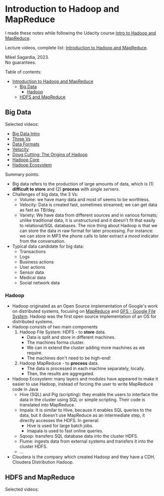 # Introduction to Hadoop and MapReduce

I made these notes while following the Udacity course [Intro to Hadoop and MapReduce](https://www.udacity.com/course/intro-to-hadoop-and-mapreduce--ud617).

Lecture videos, complete list: [Introduction to Hadoop and MapReduce](https://www.youtube.com/watch?v=DEQNknALf_8&list=PLAwxTw4SYaPkXJ6LAV96gH8yxIfGaN3H-).

Mikel Sagardia, 2023.  
No guarantees.

Table of contents:

- [Introduction to Hadoop and MapReduce](#introduction-to-hadoop-and-mapreduce)
  - [Big Data](#big-data)
    - [Hadoop](#hadoop)
  - [HDFS and MapReduce](#hdfs-and-mapreduce)


## Big Data

Selected videos:

- [Big Data Intro](https://www.youtube.com/watch?v=Fyxi0qlyTaQ)
- [Three Vs](https://www.youtube.com/watch?v=KJKKFV97ntg&t=9s)
- [Data Formats](https://www.youtube.com/watch?v=EVzqlf369tI)
- [Velocity](https://www.youtube.com/watch?v=nPtRFCRMfhw)
- [Doug Cutting: The Origins of Hadoop](https://www.youtube.com/watch?v=ebgXN7VaIZA)
- [Hadoop Core](https://www.youtube.com/watch?v=alie2Kn-jRY)
- [Hadoop Ecosystem](https://www.youtube.com/watch?v=4sZ7n-Wg9Dc)

Summary points:

- Big data refers to the production of large amounts of data, which is (1) **difficult to store** and (2) **process** with *single servers*.
- Challenges of big data, the 3 Vs:
  - Volume: we have many data and most of seems to be worthless.
  - Velocity: Data is created fast, sometimes streamed; we can get data as fast as TB/day.
  - Variety: We have data from different sources and in various formats; unlike traditional data, it is unstructured and it doesn't fit that easily to relational/SQL databases. The nice thing about Hadoop is that  we can store the data in raw format for later processing. For instance: we can store in MP3 the phone calls to later extract a *mood* indicator from the conversation.
- Typical data candidate for big data:
  - Transactions
  - Logs
  - Business actions
  - User actions
  - Sensor data
  - Medical data
  - Social network data

### Hadoop

- Hadoop originated as an Open Source implementation of Google's work on distributed systems, focusing on [MapReduce](http://static.googleusercontent.com/media/research.google.com/en/us/archive/mapreduce-osdi04.pdf) and [GFS - Google File System](http://static.googleusercontent.com/media/research.google.com/en/us/archive/gfs-sosp2003.pdf). Hadoop was the first open source implementation of an OS for distributed systems.
- Hadoop consists of two main components
    1.  Hadoop File System: HDFS - to **store** data.
        - Data is split and store in different machines.
        - The machines forma cluster.
        - We can in extend the cluster adding more machines as we require.
        - The machines don't need to be high-end!
    2.  Hadoop MapReduce - to **process** data.
        - The data is processed in each machine separately, locally.
        - Then, the results are aggregated.
- Hadoop Ecosystem: many layers and modules have appeared to make it easier to use Hadoop, instead of forcing the user to write MapReduce code in Java
  - Hive (SQL) and Pig (scripting): they enable the users to interface the data in the cluster using SQL or simple scripting. Their code is translated into MapReduce.
  - Impala: It is similar to Hive, because it enables SQL queries to the data, but it doesn't use MapReduce as an intermediate step, it directly accesses the HDFS. In general:
    - Hive is used for large batch jobs.
    - Imapala is used to fast online queries.
  - Sqoop: transfers SQL database data into the cluster HDFS.
  - Flume: ingests data from external systems and transfers it into the cluster HDFS.
  - ...
- Cloudera is the company which created Hadoop and they have a CDH, Cloudera Distribution Hadoop.

## HDFS and MapReduce

Selected videos:

